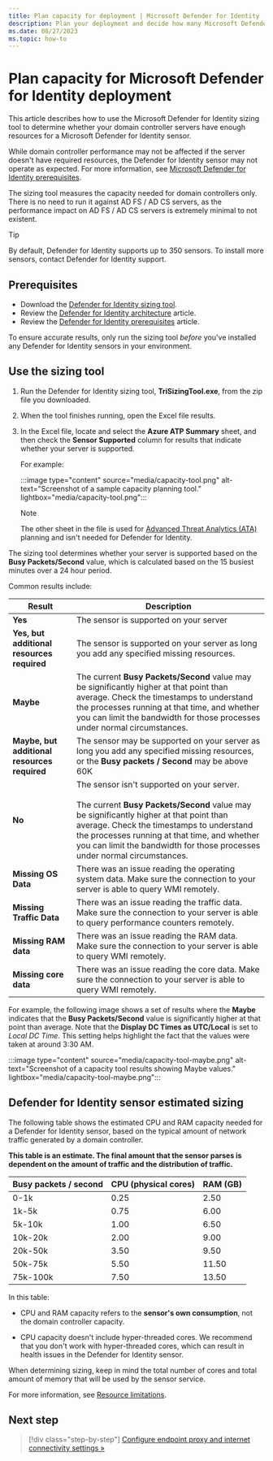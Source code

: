 ```yaml
---
title: Plan capacity for deployment | Microsoft Defender for Identity
description: Plan your deployment and decide how many Microsoft Defender for Identity servers are needed to support your network.
ms.date: 08/27/2023
ms.topic: how-to
---
```


# Plan capacity for Microsoft Defender for Identity deployment

This article describes how to use the Microsoft Defender for Identity sizing tool to determine whether your domain controller servers have enough resources for a Microsoft Defender for Identity sensor.

While domain controller performance may not be affected if the server doesn't have required resources, the Defender for Identity sensor may not operate as expected. For more information, see [Microsoft Defender for Identity prerequisites](prerequisites.md).

The sizing tool measures the capacity needed for domain controllers only. There is no need to run it against AD FS / AD CS servers, as the performance impact on AD FS / AD CS servers is extremely minimal to not existent.

> [!TIP]
> By default, Defender for Identity supports up to 350 sensors. To install more sensors, contact Defender for Identity support.
>

## Prerequisites

- Download the [Defender for Identity sizing tool](<https://aka.ms/mdi/sizingtool>).
- Review the [Defender for Identity architecture](architecture.md) article.
- Review the [Defender for Identity prerequisites](prerequisites.md) article.

To ensure accurate results, only run the sizing tool *before* you've installed any Defender for Identity sensors in your environment.

## Use the sizing tool

1. Run the Defender for Identity sizing tool, **TriSizingTool.exe**, from the zip file you downloaded.

1. When the tool finishes running, open the Excel file results.

1. In the Excel file, locate and select the **Azure ATP Summary** sheet, and then check the **Sensor Supported** column for results that indicate whether your server is supported.

    For example:

    :::image type="content" source="media/capacity-tool.png" alt-text="Screenshot of a sample capacity planning tool." lightbox="media/capacity-tool.png":::

    > [!NOTE]
    > The other sheet in the file is used for [Advanced Threat Analytics (ATA)](/advanced-threat-analytics/what-is-ata) planning and isn't needed for Defender for Identity.
    >

The sizing tool determines whether your server is supported based on the **Busy Packets/Second** value, which is calculated based on the 15 busiest minutes over a 24 hour period.

Common results include:

|Result  |Description  |
|---------|---------|
|**Yes**     |   The sensor is supported on your server      |
|**Yes, but additional resources required** | The sensor is supported on your server as long you add any specified missing resources.  |
|**Maybe**     |     The current **Busy Packets/Second** value may be significantly higher at that point than average. Check the timestamps to understand the processes running at that time, and whether you can limit the bandwidth for those processes under normal circumstances.     |
|**Maybe, but additional resources required** |The sensor may be supported on your server as long you add any specified missing resources, or the **Busy packets / Second** may be above 60K |
|**No**     |    The sensor isn't supported on your server. <br><br>The current **Busy Packets/Second** value may be significantly higher at that point than average. Check the timestamps to understand the processes running at that time, and whether you can limit the bandwidth for those processes under normal circumstances.    |
|**Missing OS Data**     |  There was an issue reading the operating system data.  Make sure the connection to your server is able to query WMI remotely.   |
|**Missing Traffic Data**     | There was an issue reading the traffic data.    Make sure the connection to your server is able to query performance counters remotely.        |
|**Missing RAM data**     |    There was an issue reading the RAM data.  Make sure the connection to your server is able to query WMI remotely.       |
|**Missing core data**     |   There was an issue reading the core data. Make sure the connection to your server is able to query WMI remotely.          |

For example, the following image shows a set of results where the **Maybe** indicates that the **Busy Packets/Second** value is significantly higher at that point than average.  Note that the **Display DC Times as UTC/Local** is set to *Local DC Time*. This setting helps highlight the fact that the values were taken at around 3:30 AM.

:::image type="content" source="media/capacity-tool-maybe.png" alt-text="Screenshot of a capacity tool results showing Maybe values." lightbox="media/capacity-tool-maybe.png":::

<a name="sizing"></a>
## Defender for Identity sensor estimated sizing

The following table shows the estimated CPU and RAM capacity needed for a Defender for Identity sensor, based on the typical amount of network traffic generated by a domain controller.

**This table is an estimate. The final amount that the sensor parses is dependent on the amount of traffic and the distribution of traffic.**

|Busy packets / second|CPU (physical cores)|RAM (GB)|
|----|----|-----|
|0-1k|0.25|2.50|
|1k-5k|0.75|6.00|
|5k-10k|1.00|6.50|
|10k-20k|2.00|9.00|
|20k-50k|3.50|9.50|
|50k-75k |5.50|11.50|
|75k-100k|7.50|13.50|

In this table:

- CPU and RAM capacity refers to the **sensor's own consumption**, not the domain controller capacity.

- CPU capacity doesn't include hyper-threaded cores. We recommend that you don't work with hyper-threaded cores, which can result in health issues in the Defender for Identity sensor. 

When determining sizing, keep in mind the total number of cores and total amount of memory that will be used by the sensor service.

For more information, see [Resource limitations](architecture.md#resource-limitations).

## Next step


> [!div class="step-by-step"]
> [Configure endpoint proxy and internet connectivity settings »](configure-proxy.md)
